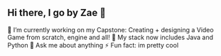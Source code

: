 ## Hi there, I go by Zae 🍂

🔭 I’m currently working on my Capstone: Creating + designing a Video Game from scratch, engine and all!
🌱 My stack now includes Java and Python
💬 Ask me about anything
⚡ Fun fact: im pretty cool
<!--
**403-ko2/403-ko2** is a ✨ _special_ ✨ repository because its `README.md` (this file) appears on your GitHub profile.

Here are some ideas to get you started:


